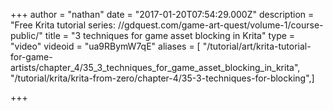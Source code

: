 +++
author = "nathan"
date = "2017-01-20T07:54:29.000Z"
description = "Free Krita tutorial series: //gdquest.com/game-art-quest/volume-1/course-public/"
title = "3 techniques for game asset blocking in Krita"
type = "video"
videoid = "ua9RBymW7qE"
aliases = [ "/tutorial/art/krita-tutorial-for-game-artists/chapter_4/35_3_techniques_for_game_asset_blocking_in_krita", "/tutorial/krita/krita-from-zero/chapter-4/35-3-techniques-for-blocking",]

+++